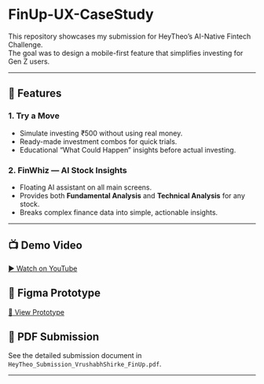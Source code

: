 # FinUp-UX-CaseStudy



This repository showcases my submission for HeyTheo’s AI-Native Fintech Challenge.  
The goal was to design a mobile-first feature that simplifies investing for Gen Z users.

---

## 🌟 Features

### 1. Try a Move
- Simulate investing ₹500 without using real money.
- Ready-made investment combos for quick trials.
- Educational “What Could Happen” insights before actual investing.

### 2. FinWhiz — AI Stock Insights
- Floating AI assistant on all main screens.
- Provides both **Fundamental Analysis** and **Technical Analysis** for any stock.
- Breaks complex finance data into simple, actionable insights.

---

## 📺 Demo Video
[▶ Watch on YouTube](https://youtu.be/5Yn-5pqrxBI)

## 🎨 Figma Prototype
[🔗 View Prototype](https://www.figma.com/proto/pwDHcbjABcUGjEwMaRcMEk/FinTech-Application?node-id=3-23&p=f&t=OZTloltHoYgMTrli-1&scaling=scale-down&content-scaling=fixed&page-id=0%3A1&starting-point-node-id=3%3A23)

## 📄 PDF Submission
See the detailed submission document in `HeyTheo_Submission_VrushabhShirke_FinUp.pdf`.

---

